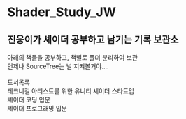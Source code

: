 # Shader_Study_JW

## 진웅이가 셰이더 공부하고 남기는 기록 보관소<br/>

아래의 책들을 공부하고, 책별로 폴더 분리하여 보관<br/>
언제나 SourceTree는 널 지켜볼거야....<br/>
<br/>
도서목록<br/>
테크니컬 아티스트를 위한 유니티 셰이더 스타트업<br/>
셰이더 코딩 입문<br/>
셰이더 프로그래밍 입문<br/>
